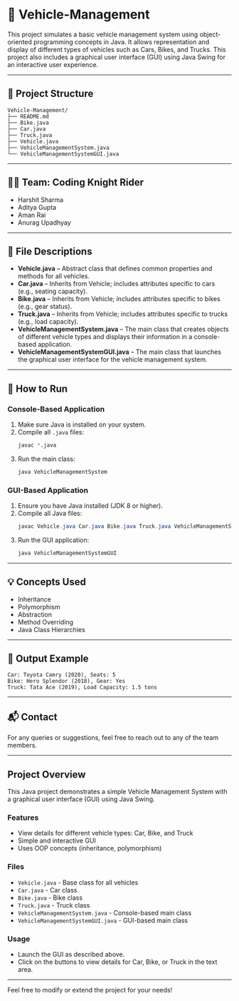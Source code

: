 # 🚗 Vehicle-Management

This project simulates a basic vehicle management system using object-oriented programming concepts in Java. It allows representation and display of different types of vehicles such as Cars, Bikes, and Trucks. This project also includes a graphical user interface (GUI) using Java Swing for an interactive user experience.

---

## 📁 Project Structure

```
Vehicle-Management/
├── README.md
├── Bike.java
├── Car.java
├── Truck.java
├── Vehicle.java
├── VehicleManagementSystem.java
└── VehicleManagementSystemGUI.java
```

---

## 🧑‍💻 Team: Coding Knight Rider

- Harshit Sharma  
- Aditya Gupta  
- Aman Rai  
- Anurag Upadhyay  

---

## 📄 File Descriptions

- **Vehicle.java** – Abstract class that defines common properties and methods for all vehicles.  
- **Car.java** – Inherits from Vehicle; includes attributes specific to cars (e.g., seating capacity).  
- **Bike.java** – Inherits from Vehicle; includes attributes specific to bikes (e.g., gear status).  
- **Truck.java** – Inherits from Vehicle; includes attributes specific to trucks (e.g., load capacity).  
- **VehicleManagementSystem.java** – The main class that creates objects of different vehicle types and displays their information in a console-based application.  
- **VehicleManagementSystemGUI.java** – The main class that launches the graphical user interface for the vehicle management system.  

---

## 🔧 How to Run

### Console-Based Application

1. Make sure Java is installed on your system.  
2. Compile all `.java` files:
   ```bash
   javac *.java
   ```
3. Run the main class:
   ```bash
   java VehicleManagementSystem
   ```

### GUI-Based Application

1. Ensure you have Java installed (JDK 8 or higher).
2. Compile all Java files:
   ```powershell
   javac Vehicle.java Car.java Bike.java Truck.java VehicleManagementSystem.java VehicleManagementSystemGUI.java
   ```
3. Run the GUI application:
   ```powershell
   java VehicleManagementSystemGUI
   ```

---

## 💡 Concepts Used

- Inheritance  
- Polymorphism  
- Abstraction  
- Method Overriding  
- Java Class Hierarchies  

---

## 📌 Output Example

```
Car: Toyota Camry (2020), Seats: 5
Bike: Hero Splendor (2018), Gear: Yes
Truck: Tata Ace (2019), Load Capacity: 1.5 tons
```

---

## 📬 Contact

For any queries or suggestions, feel free to reach out to any of the team members.

---

## Project Overview

This Java project demonstrates a simple Vehicle Management System with a graphical user interface (GUI) using Java Swing.

### Features
- View details for different vehicle types: Car, Bike, and Truck
- Simple and interactive GUI
- Uses OOP concepts (inheritance, polymorphism)

### Files
- `Vehicle.java` - Base class for all vehicles
- `Car.java` - Car class
- `Bike.java` - Bike class
- `Truck.java` - Truck class
- `VehicleManagementSystem.java` - Console-based main class
- `VehicleManagementSystemGUI.java` - GUI-based main class

### Usage
- Launch the GUI as described above.
- Click on the buttons to view details for Car, Bike, or Truck in the text area.

---

Feel free to modify or extend the project for your needs!
